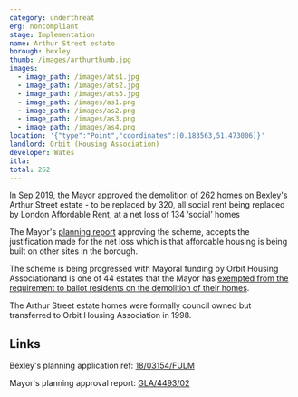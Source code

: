 ```yaml
---
category: underthreat
erg: noncompliant
stage: Implementation 
name: Arthur Street estate 
borough: bexley
thumb: /images/arthurthumb.jpg
images:
  - image_path: /images/ats1.jpg
  - image_path: /images/ats2.jpg
  - image_path: /images/ats3.jpg
  - image_path: /images/as1.png
  - image_path: /images/as2.png
  - image_path: /images/as3.png
  - image_path: /images/as4.png
location: '{"type":"Point","coordinates":[0.183563,51.473006]}'
landlord: Orbit (Housing Association)
developer: Wates
itla:
total: 262
---
```

In Sep 2019, the Mayor approved the demolition of 262 homes on Bexley's Arthur Street estate - to be replaced by 320, all social rent being replaced by London Affordable Rent, at a net loss of 134 ‘social’ homes

The Mayor's [planning report](https://www.london.gov.uk/sites/default/files/public%3A//public%3A//PAWS/media_id_473856///arthur_street_estate_report.pdf) approving the scheme, accepts the justification made for the net loss which is that affordable housing is being built on other sites in the borough. 

The scheme is being progressed with Mayoral funding by Orbit Housing Associationand is one of 44 estates that the Mayor has [exempted from the requirement to ballot residents on the demolition of their homes](https://estatewatch.london/approved/ballotexemptions/).

The Arthur Street estate homes were formally council owned but transferred to Orbit Housing Association in 1998.


## Links
Bexley's planning application ref: [18/03154/FULM](https://pa.bexley.gov.uk/online-applications/applicationDetails.do?activeTab=documents&keyVal=PJMSHCBE00Q00)

Mayor's planning approval report: [GLA/4493/02](https://www.london.gov.uk/sites/default/files/public%3A//public%3A//PAWS/media_id_473856///arthur_street_estate_report.pdf)

